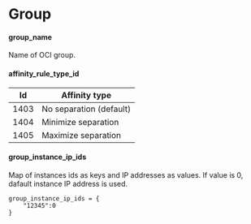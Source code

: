 # Group

#### group_name

Name of OCI group.

#### affinity_rule_type_id

|Id|Affinity type|
|-|-|
|1403|No separation (default)|
|1404|Minimize separation|
|1405|Maximize separation|

#### group_instance_ip_ids

Map of instances ids as keys and IP addresses as values. If value is 0, dafault instance IP address is used.

```
group_instance_ip_ids = {
    "12345":0
}
```
